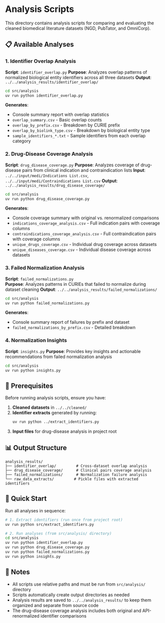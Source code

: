 # Analysis Scripts

This directory contains analysis scripts for comparing and evaluating the cleaned biomedical literature datasets (NGD, PubTator, and OmniCorp).

## 📋 Available Analyses

### 1. **Identifier Overlap Analysis**
**Script**: `identifier_overlap.py`
**Purpose**: Analyzes overlap patterns of normalized biological entity identifiers across all three datasets
**Output**: `../../analysis_results/identifier_overlap/`

```bash
cd src/analysis
uv run python identifier_overlap.py
```

**Generates**:
- Console summary report with overlap statistics
- `overlap_summary.csv` - Basic overlap counts
- `overlap_by_prefix.csv` - Breakdown by CURIE prefix
- `overlap_by_biolink_type.csv` - Breakdown by biological entity type
- `sample_identifiers_*.txt` - Sample identifiers from each overlap category

### 2. **Drug-Disease Coverage Analysis** 
**Script**: `drug_disease_coverage.py`
**Purpose**: Analyzes coverage of drug-disease pairs from clinical indication and contraindication lists
**Input**: `../../input/medi/Indications List.csv`, `../../input/medi/Contraindications List.csv`
**Output**: `../../analysis_results/drug_disease_coverage/`

```bash
cd src/analysis  
uv run python drug_disease_coverage.py
```

**Generates**:
- Console coverage summary with original vs. renormalized comparisons
- `indications_coverage_analysis.csv` - Full indication pairs with coverage columns
- `contraindications_coverage_analysis.csv` - Full contraindication pairs with coverage columns  
- `unique_drugs_coverage.csv` - Individual drug coverage across datasets
- `unique_diseases_coverage.csv` - Individual disease coverage across datasets

### 3. **Failed Normalization Analysis**
**Script**: `failed_normalizations.py`  
**Purpose**: Analyzes patterns in CURIEs that failed to normalize during dataset cleaning
**Output**: `../../analysis_results/failed_normalizations/`

```bash
cd src/analysis
uv run python failed_normalizations.py
```

**Generates**:
- Console summary report of failures by prefix and dataset
- `failed_normalizations_by_prefix.csv` - Detailed breakdown

### 4. **Normalization Insights**
**Script**: `insights.py`
**Purpose**: Provides key insights and actionable recommendations from failed normalization analysis

```bash
cd src/analysis
uv run python insights.py
```

## 🔧 Prerequisites

Before running analysis scripts, ensure you have:

1. **Cleaned datasets** in `../../cleaned/`
2. **Identifier extracts** generated by running:
   ```bash
   uv run python ../extract_identifiers.py
   ```
3. **Input files** for drug-disease analysis in project root

## 📊 Output Structure

```
analysis_results/
├── identifier_overlap/         # Cross-dataset overlap analysis
├── drug_disease_coverage/      # Clinical pairs coverage analysis  
├── failed_normalizations/      # Normalization failure analysis
└── raw_data_extracts/         # Pickle files with extracted identifiers
```

## 🚀 Quick Start

Run all analyses in sequence:

```bash
# 1. Extract identifiers (run once from project root)
uv run python src/extract_identifiers.py

# 2. Run analyses (from src/analysis/ directory)
cd src/analysis
uv run python identifier_overlap.py
uv run python drug_disease_coverage.py  
uv run python failed_normalizations.py
uv run python insights.py
```

## 📝 Notes

- All scripts use relative paths and must be run from `src/analysis/` directory
- Scripts automatically create output directories as needed
- Analysis results are saved to `../../analysis_results/` to keep them organized and separate from source code
- The drug-disease coverage analysis includes both original and API-renormalized identifier comparisons